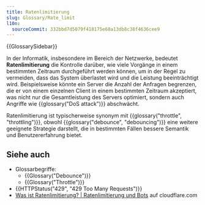 ```yaml
---
title: Ratenlimitierung
slug: Glossary/Rate_limit
l10n:
  sourceCommit: 332bbd7d5079f418175e68a13db8c38f4636cee9
---
```


{{GlossarySidebar}}

In der Informatik, insbesondere im Bereich der Netzwerke, bedeutet **Ratenlimitierung** die Kontrolle darüber, wie viele Vorgänge in einem bestimmten Zeitraum durchgeführt werden können, um in der Regel zu vermeiden, dass das System überlastet wird und die Leistung beeinträchtigt wird. Beispielsweise könnte ein Server die Anzahl der Anfragen begrenzen, die er von einem einzelnen Client in einem bestimmten Zeitraum akzeptiert, was nicht nur die Gesamtleistung des Servers optimiert, sondern auch Angriffe wie {{glossary("DoS attack")}} abschwächt.

Ratenlimitierung ist typischerweise synonym mit {{glossary("throttle", "throttling")}}, obwohl {{glossary("debounce", "debouncing")}} eine weitere geeignete Strategie darstellt, die in bestimmten Fällen bessere Semantik und Benutzererfahrung bietet.

## Siehe auch

- Glossarbegriffe:
  - {{Glossary("Debounce")}}
  - {{Glossary("Throttle")}}
- {{HTTPStatus("429", "429 Too Many Requests")}}
- [Was ist Ratenlimitierung? | Ratenlimitierung und Bots](https://www.cloudflare.com/en-gb/learning/bots/what-is-rate-limiting/) auf cloudflare.com

